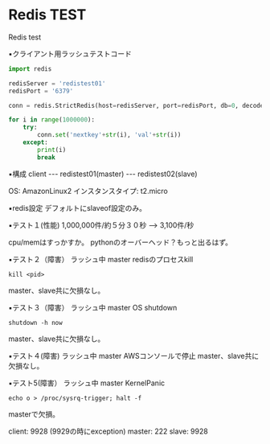 # Redis TEST
Redis test

▪️クライアント用ラッシュテストコード
```python
import redis

redisServer = 'redistest01'
redisPort = '6379'

conn = redis.StrictRedis(host=redisServer, port=redisPort, db=0, decode_responses=True)

for i in range(1000000):
    try:
        conn.set('nextkey'+str(i), 'val'+str(i))
    except:
        print(i)
        break
```

▪️構成
client --- redistest01(master) --- redistest02(slave)

OS: AmazonLinux2
インスタンスタイプ: t2.micro

▪️redis設定
デフォルトにslaveof設定のみ。

▪️テスト１(性能)
1,000,000件/約５分３０秒 --> 3,100件/秒

cpu/memはすっかすか。
pythonのオーバーヘッド？もっと出るはず。

▪️テスト２（障害）
ラッシュ中 master redisのプロセスkill 
```shell
kill <pid>
```
master、slave共に欠損なし。

▪️テスト３（障害）
ラッシュ中 master OS shutdown
```shell
shutdown -h now
```
master、slave共に欠損なし。

▪️テスト４(障害)
ラッシュ中 master AWSコンソールで停止
master、slave共に欠損なし。

▪️テスト5(障害）
ラッシュ中 master KernelPanic
```shell
echo o > /proc/sysrq-trigger; halt -f
```
masterで欠損。

client: 9928 (9929の時にexception)
master: 222
slave: 9928
